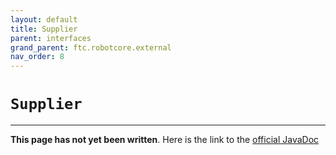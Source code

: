 ```yaml
---
layout: default
title: Supplier
parent: interfaces
grand_parent: ftc.robotcore.external
nav_order: 8
---
```

# `Supplier`
---
**This page has not yet been written**. Here is the link to the [official JavaDoc](https://ftctechnh.github.io/ftc_app/doc/javadoc/org/firstinspires/ftc/robotcore/external/Supplier.html)
        